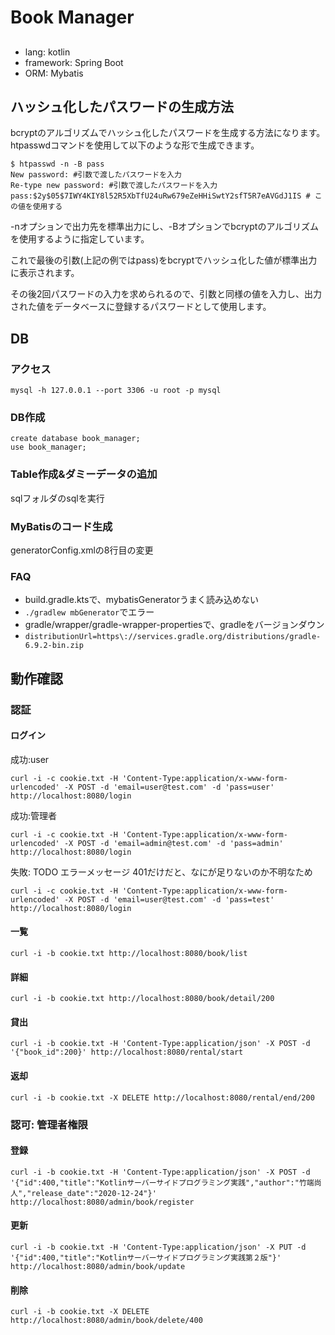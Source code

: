 # Book Manager

## 

- lang: kotlin
- framework: Spring Boot
- ORM: Mybatis

## ハッシュ化したパスワードの生成方法

bcryptのアルゴリズムでハッシュ化したパスワードを生成する方法になります。
htpasswdコマンドを使用して以下のような形で生成できます。

```
$ htpasswd -n -B pass
New password: #引数で渡したパスワードを入力
Re-type new password: #引数で渡したパスワードを入力
pass:$2y$05$7IWY4KIY8l52R5XbTfU24uRw679eZeHHiSwtY2sfT5R7eAVGdJ1IS # この値を使用する
```
-nオプションで出力先を標準出力にし、-Bオプションでbcryptのアルゴリズムを使用するように指定しています。

これで最後の引数(上記の例ではpass)をbcryptでハッシュ化した値が標準出力に表示されます。

その後2回パスワードの入力を求められるので、引数と同様の値を入力し、出力された値をデータベースに登録するパスワードとして使用します。

## DB

### アクセス

```mysql -h 127.0.0.1 --port 3306 -u root -p mysql```

### DB作成

```
create database book_manager;
use book_manager;
```

### Table作成&ダミーデータの追加

sqlフォルダのsqlを実行

### MyBatisのコード生成

generatorConfig.xmlの8行目の変更

### FAQ

- build.gradle.ktsで、mybatisGeneratorうまく読み込めない
- `./gradlew mbGenerator`でエラー
- gradle/wrapper/gradle-wrapper-propertiesで、gradleをバージョンダウン
- `distributionUrl=https\://services.gradle.org/distributions/gradle-6.9.2-bin.zip`

## 動作確認

### 認証
#### ログイン

成功:user
```
curl -i -c cookie.txt -H 'Content-Type:application/x-www-form-urlencoded' -X POST -d 'email=user@test.com' -d 'pass=user' http://localhost:8080/login
```
成功:管理者
```
curl -i -c cookie.txt -H 'Content-Type:application/x-www-form-urlencoded' -X POST -d 'email=admin@test.com' -d 'pass=admin' http://localhost:8080/login
```


失敗: TODO エラーメッセージ 401だけだと、なにが足りないのか不明なため
```
curl -i -c cookie.txt -H 'Content-Type:application/x-www-form-urlencoded' -X POST -d 'email=user@test.com' -d 'pass=test' http://localhost:8080/login
```

#### 一覧
```
curl -i -b cookie.txt http://localhost:8080/book/list
```

#### 詳細
```
curl -i -b cookie.txt http://localhost:8080/book/detail/200
```

#### 貸出
```
curl -i -b cookie.txt -H 'Content-Type:application/json' -X POST -d '{"book_id":200}' http://localhost:8080/rental/start
```

#### 返却
```
curl -i -b cookie.txt -X DELETE http://localhost:8080/rental/end/200
```


### 認可: 管理者権限
#### 登録
```
curl -i -b cookie.txt -H 'Content-Type:application/json' -X POST -d '{"id":400,"title":"Kotlinサーバーサイドプログラミング実践","author":"竹端尚人","release_date":"2020-12-24"}' http://localhost:8080/admin/book/register
```

#### 更新
```
curl -i -b cookie.txt -H 'Content-Type:application/json' -X PUT -d '{"id":400,"title":"Kotlinサーバーサイドプログラミング実践第２版"}' http://localhost:8080/admin/book/update
```

#### 削除
```
curl -i -b cookie.txt -X DELETE http://localhost:8080/admin/book/delete/400
```
